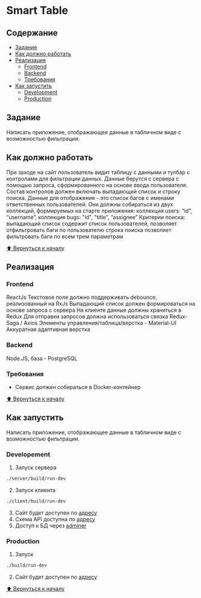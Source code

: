 # Smart Table

## Содержание

* [Задание](#задание)
* [Как должно работать](#как-должно-работать)
* [Реализация](#реализация)
  * [Frontend](#frontend)
  * [Backend](#Backend)
  * [Требования](#Требования)
* [Как запустить](#как-запустить)
  * [Development](#developement)
  * [Production](#production)

## Задание
Написать приложение, отображающее данные в табличном виде с возможностью фильтрации.

## Как должно работать
При заходе на сайт пользователь видит таблицу с данными и тулбар с контролами для фильтрации данных. Данные берутся с сервера с помощью запроса, сформированного на основе ввода пользователя. Состав контролов должен включать выпадающий список и строку поиска.
Данные для отображения - это список багов с именами ответственных пользователей. Они должны собираться из двух коллекций, формируемых на старте приложения:
коллекция users: “id”, “username”,
коллекция bugs: "id", "title", “assignee”
Критерии поиска:
выпадающий список содержит список пользователей, позволяет отфильтровать баги по пользователю
строка поиска позволяет фильтровать баги по всем трем параметрам

[⬆ Вернуться к началу](#Содержание)

## Реализация

### Frontend
ReactJs
Текстовое поле должно поддерживать debounce, реализованный на RxJs
Выпадающий список должен формироваться на основе запроса с сервера
На клиенте данные должны храниться в Redux
Для отправки запросов должна использоваться связка Redux-Saga / Axios
Элементы управления/таблица/верстка - Material-UI
Аккуратная адаптивная верстка

### Backend
Node.JS, база - PostgreSQL

### Требования
- Сервис должен собираться в Docker-контейнер

[⬆ Вернуться к началу](#Содержание)

## Как запустить
Написать приложение, отображающее данные в табличном виде с возможностью фильтрации.

### Developement
1. Запуск сервера
```bash
./server/build/run-dev
```
2. Запуск клиента
```bash
./client/build/run-dev
```
3. Сайт будет доступен по [адресу](http://localhost:3000)
4. Схема API доступна по [aдресу](http://localhost:5000/schema)
5. Доступ к БД через [adminer](http://localhost:9090)

### Production
1. Запуск
```bash
./build/run-dev
```
2. Сайт будет доступен по [адресу](http://localhost)

[⬆ Вернуться к началу](#Содержание)
